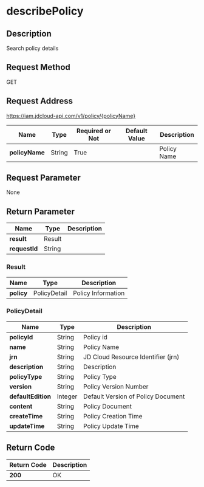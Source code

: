 # describePolicy


## Description
Search policy details

## Request Method
GET

## Request Address
https://iam.jdcloud-api.com/v1/policy/{policyName}

|Name|Type|Required or Not|Default Value|Description|
|---|---|---|---|---|
|**policyName**|String|True| |Policy Name|

## Request Parameter
None


## Return Parameter
|Name|Type|Description|
|---|---|---|
|**result**|Result| |
|**requestId**|String| |

### Result
|Name|Type|Description|
|---|---|---|
|**policy**|PolicyDetail|Policy Information|
### PolicyDetail
|Name|Type|Description|
|---|---|---|
|**policyId**|String|Policy id|
|**name**|String|Policy Name|
|**jrn**|String|JD Cloud Resource Identifier (jrn)|
|**description**|String|Description|
|**policyType**|String|Policy Type|
|**version**|String|Policy Version Number|
|**defaultEdition**|Integer|Default Version of Policy Document|
|**content**|String|Policy Document|
|**createTime**|String|Policy Creation Time|
|**updateTime**|String|Policy Update Time|

## Return Code
|Return Code|Description|
|---|---|
|**200**|OK|
